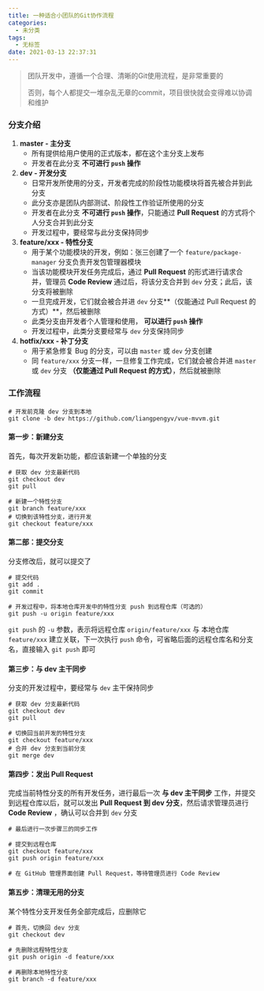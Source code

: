 ```yaml
---
title: 一种适合小团队的Git协作流程
categories:
  - 未分类
tags:
  - 无标签
date: 2021-03-13 22:37:31
---
```


<script setup lang="ts">
import PostHeader from '../../_components/PostHeader.vue'
import EditInfo from '../../_components/EditInfo.vue'
</script>


<PostHeader :postId='2600222034' />

> 团队开发中，遵循一个合理、清晰的Git使用流程，是非常重要的
>
> 否则，每个人都提交一堆杂乱无章的commit，项目很快就会变得难以协调和维护

### 分支介绍

1. **master - 主分支**
   * 所有提供给用户使用的正式版本，都在这个主分支上发布
   * 开发者在此分支 **不可进行 `push` 操作**
2. **dev - 开发分支**
   * 日常开发所使用的分支，开发者完成的阶段性功能模块将首先被合并到此分支
   * 此分支亦是团队内部测试、阶段性工作验证所使用的分支
   * 开发者在此分支 **不可进行 `push` 操作**，只能通过 **Pull Request** 的方式将个人分支合并到此分支
   * 开发过程中，要经常与此分支保持同步
3. **feature/xxx - 特性分支**
   * 用于某个功能模块的开发，例如：张三创建了一个 `feature/package-manager` 分支负责开发包管理器模块
   * 当该功能模块开发任务完成后，通过 **Pull Request** 的形式进行请求合并，管理员 **Code Review** 通过后，将该分支合并到 `dev` 分支；此后，该分支将被删除
   * 一旦完成开发，它们就会被合并进 `dev` 分支**（仅能通过 Pull Request 的方式）**，然后被删除
   * 此类分支由开发者个人管理和使用， **可以进行 `push` 操作**
   * 开发过程中，此类分支要经常与 `dev` 分支保持同步
4. **hotfix/xxx - 补丁分支**
   * 用于紧急修复 Bug 的分支，可以由 `master` 或 `dev` 分支创建
   * 同 `feature/xxx` 分支一样，一旦修复工作完成，它们就会被合并进 `master` 或 `dev` 分支 **（仅能通过 Pull Request 的方式）**，然后就被删除

### 工作流程

```shell
# 开发前克隆 dev 分支到本地
git clone -b dev https://github.com/liangpengyv/vue-mvvm.git
```

#### 第一步：新建分支

首先，每次开发新功能，都应该新建一个单独的分支

```shell
# 获取 dev 分支最新代码
git checkout dev
git pull

# 新建一个特性分支
git branch feature/xxx
# 切换到该特性分支，进行开发
git checkout feature/xxx
```

#### 第二部：提交分支

分支修改后，就可以提交了

```shell
# 提交代码
git add .
git commit

# 开发过程中，将本地仓库开发中的特性分支 push 到远程仓库（可选的）
git push -u origin feature/xxx
```

`git push` 的 `-u` 参数，表示将远程仓库 `origin/feature/xxx` 与 本地仓库 `feature/xxx` 建立关联，下一次执行 `push` 命令，可省略后面的远程仓库名和分支名，直接输入 `git push` 即可

#### 第三步：与 dev 主干同步

分支的开发过程中，要经常与 `dev` 主干保持同步

```shell
# 获取 dev 分支最新代码
git checkout dev
git pull

# 切换回当前开发的特性分支
git checkout feature/xxx
# 合并 dev 分支到当前分支
git merge dev
```

#### 第四步：发出 Pull Request

完成当前特性分支的所有开发任务，进行最后一次 **与 dev 主干同步** 工作，并提交到远程仓库以后，就可以发出 **Pull Request 到 dev 分支**，然后请求管理员进行 **Code Review** ，确认可以合并到 `dev` 分支

```shell
# 最后进行一次步骤三的同步工作

# 提交到远程仓库
git checkout feature/xxx
git push origin feature/xxx

# 在 GitHub 管理界面创建 Pull Request，等待管理员进行 Code Review
```

#### 第五步：清理无用的分支

某个特性分支开发任务全部完成后，应删除它

```shell
# 首先，切换回 dev 分支
git checkout dev

# 先删除远程特性分支
git push origin -d feature/xxx

# 再删除本地特性分支
git branch -d feature/xxx
```



<EditInfo editLink='https://github.com/liangpengyv/my-blog-by-fluxpress/issues/20' lastUpdated='2024-10-20 17:26:46' />